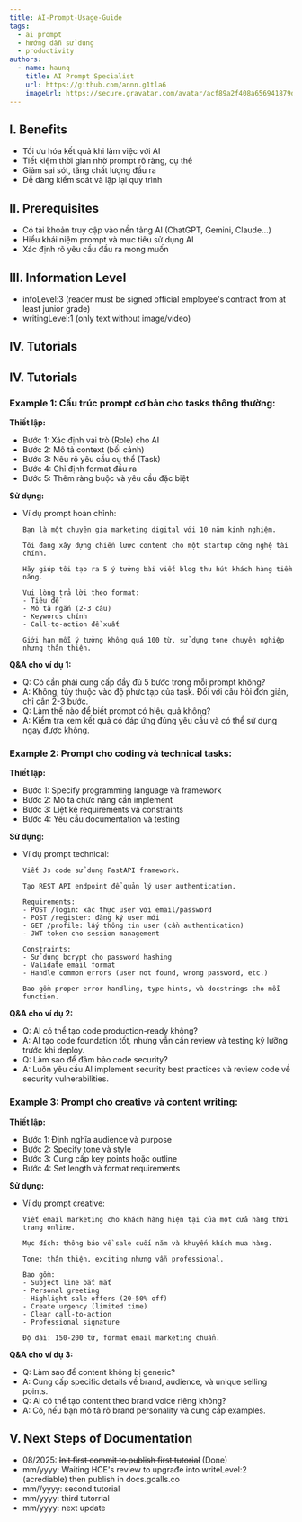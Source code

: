 ```yaml
---
title: AI-Prompt-Usage-Guide
tags:
  - ai prompt
  - hướng dẫn sử dụng
  - productivity
authors:
  - name: haunq
    title: AI Prompt Specialist
    url: https://github.com/annn.g1tla6
    imageUrl: https://secure.gravatar.com/avatar/acf89a2f408a656941879d28896eb0e59e47e005ebf56214c6f3fcdfb72f6904?s=80&d=identicon
---
```


## I. Benefits

- Tối ưu hóa kết quả khi làm việc với AI
- Tiết kiệm thời gian nhờ prompt rõ ràng, cụ thể
- Giảm sai sót, tăng chất lượng đầu ra
- Dễ dàng kiểm soát và lặp lại quy trình

## II. Prerequisites

- Có tài khoản truy cập vào nền tảng AI (ChatGPT, Gemini, Claude...)
- Hiểu khái niệm prompt và mục tiêu sử dụng AI
- Xác định rõ yêu cầu đầu ra mong muốn

## III. Information Level

- infoLevel:3 (reader must be signed official employee's contract from at least junior grade)
- writingLevel:1 (only text without image/video)

## IV. Tutorials

## IV. Tutorials

### Example 1: Cấu trúc prompt cơ bản cho tasks thông thường:

**Thiết lập:**

- Bước 1: Xác định vai trò (Role) cho AI
- Bước 2: Mô tả context (bối cảnh)
- Bước 3: Nêu rõ yêu cầu cụ thể (Task)
- Bước 4: Chỉ định format đầu ra
- Bước 5: Thêm ràng buộc và yêu cầu đặc biệt

**Sử dụng:**

- Ví dụ prompt hoàn chỉnh:

  ```
  Bạn là một chuyên gia marketing digital với 10 năm kinh nghiệm.

  Tôi đang xây dựng chiến lược content cho một startup công nghệ tài chính.

  Hãy giúp tôi tạo ra 5 ý tưởng bài viết blog thu hút khách hàng tiềm năng.

  Vui lòng trả lời theo format:
  - Tiêu đề
  - Mô tả ngắn (2-3 câu)
  - Keywords chính
  - Call-to-action đề xuất

  Giới hạn mỗi ý tưởng không quá 100 từ, sử dụng tone chuyên nghiệp nhưng thân thiện.
  ```

**Q&A cho ví dụ 1:**

- Q: Có cần phải cung cấp đầy đủ 5 bước trong mỗi prompt không?
- A: Không, tùy thuộc vào độ phức tạp của task. Đối với câu hỏi đơn giản, chỉ cần 2-3 bước.
- Q: Làm thế nào để biết prompt có hiệu quả không?
- A: Kiểm tra xem kết quả có đáp ứng đúng yêu cầu và có thể sử dụng ngay được không.

### Example 2: Prompt cho coding và technical tasks:

**Thiết lập:**

- Bước 1: Specify programming language và framework
- Bước 2: Mô tả chức năng cần implement
- Bước 3: Liệt kê requirements và constraints
- Bước 4: Yêu cầu documentation và testing

**Sử dụng:**

- Ví dụ prompt technical:

  ```
  Viết Js code sử dụng FastAPI framework.

  Tạo REST API endpoint để quản lý user authentication.

  Requirements:
  - POST /login: xác thực user với email/password
  - POST /register: đăng ký user mới
  - GET /profile: lấy thông tin user (cần authentication)
  - JWT token cho session management

  Constraints:
  - Sử dụng bcrypt cho password hashing
  - Validate email format
  - Handle common errors (user not found, wrong password, etc.)

  Bao gồm proper error handling, type hints, và docstrings cho mỗi function.
  ```

**Q&A cho ví dụ 2:**

- Q: AI có thể tạo code production-ready không?
- A: AI tạo code foundation tốt, nhưng vẫn cần review và testing kỹ lưỡng trước khi deploy.
- Q: Làm sao để đảm bảo code security?
- A: Luôn yêu cầu AI implement security best practices và review code về security vulnerabilities.

### Example 3: Prompt cho creative và content writing:

**Thiết lập:**

- Bước 1: Định nghĩa audience và purpose
- Bước 2: Specify tone và style
- Bước 3: Cung cấp key points hoặc outline
- Bước 4: Set length và format requirements

**Sử dụng:**

- Ví dụ prompt creative:

  ```
  Viết email marketing cho khách hàng hiện tại của một cửa hàng thời trang online.

  Mục đích: thông báo về sale cuối năm và khuyến khích mua hàng.

  Tone: thân thiện, exciting nhưng vẫn professional.

  Bao gồm:
  - Subject line bắt mắt
  - Personal greeting
  - Highlight sale offers (20-50% off)
  - Create urgency (limited time)
  - Clear call-to-action
  - Professional signature

  Độ dài: 150-200 từ, format email marketing chuẩn.
  ```

**Q&A cho ví dụ 3:**

- Q: Làm sao để content không bị generic?
- A: Cung cấp specific details về brand, audience, và unique selling points.
- Q: AI có thể tạo content theo brand voice riêng không?
- A: Có, nếu bạn mô tả rõ brand personality và cung cấp examples.

## V. Next Steps of Documentation

- 08/2025: ~~Init first commit to publish first tutorial~~ (Done)
- mm/yyyy: Waiting HCE's review to upgrađe into writeLevel:2 (acrediable) then publish in docs.gcalls.co
- mm//yyyy: second tutorial
- mm/yyyy: third tutorrial
- mm/yyyy: next update
